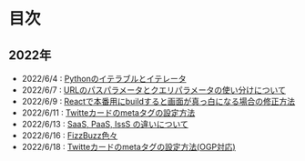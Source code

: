 # 目次

## 2022年

- 2022/6/4 : [Pythonのイテラブルとイテレータ](2022/220604/index.md)
- 2022/6/7 : [URLのパスパラメータとクエリパラメータの使い分けについて](2022/220607/index.md)
- 2022/6/9 : [Reactで本番用にbuildすると画面が真っ白になる場合の修正方法](2022/220609/index.md)
- 2022/6/11 : [Twitteカードのmetaタグの設定方法](2022/220611/index.md)
- 2022/6/13 : [SaaS, PaaS, IssS の違いについて](2022/220613/index.md)
- 2022/6/16 : [FizzBuzz色々](2022/220616/index.md)
- 2022/6/18 : [Twitteカードのmetaタグの設定方法(OGP対応)](2022/220618/index.md)